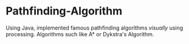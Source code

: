 # Pathfinding-Algorithm
Using Java, implemented famous pathfinding algorithms *visually* using processing. Algorithms such like A* or Dykstra's Algorithm.
